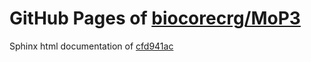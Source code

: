 GitHub Pages of [biocorecrg/MoP3](https://github.com/biocorecrg/MoP3.git)
===
Sphinx html documentation of [cfd941ac](https://github.com/biocorecrg/MoP3/tree/cfd941ac9eb3737f92fe4497ac4814b527445f28)
